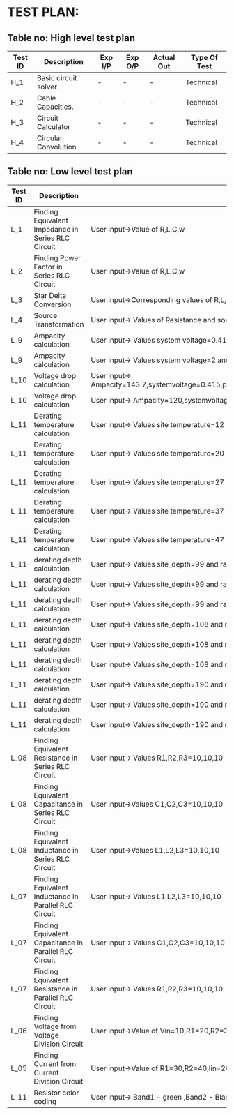 # TEST PLAN:

## Table no: High level test plan

| **Test ID** | **Description**                                              | **Exp I/P** | **Exp O/P** | **Actual Out** |**Type Of Test**  |          
|-------------|--------------------------------------------------------------|------------|-------------|----------------|------------------|      
| H_1 | Basic circuit solver. | - | - | - | Technical | 
| H_2 | Cable Capacities. | - | - | - | Technical | 
| H_3 | Circuit Calculator | - | - | - | Technical | 
| H_4 | Circular Convolution | - | - | - | Technical |



## Table no: Low level test plan

| **Test ID** | **Description**                                              | **Exp IN** | **Exp OUT** | **Actual Out** |**Type Of Test**  |    
|-------------|--------------------------------------------------------------|------------|-------------|----------------|------------------|
| L_1 |Finding Equivalent Impedance in Series RLC Circuit | User input->Value of R,L,C,w |- | Success | Requirement |
| L_2 |Finding Power Factor in Series RLC Circuit |User input->Value of R,L,C,w | - |Success |Requirement |
| L_3 |Star Delta Conversion |User input->Corresponding values of R,L,C | - | Success | Requirement |
| L_4 |Source Transformation |User input-> Values of Resistance and sources | - | Success |Requirement |
| L_9 |Ampacity calculation |User input-> Values system voltage=0.415 and transformer rating=200 |143.760208  | Success | Requirement |
| L_9 |Ampacity calculation |User input-> Values system voltage=2 and transformer rating=13 | 450.033321| Success |Requirement |
| L_10 |Voltage drop  calculation |User input-> Ampacity=143.7,systemvoltage=0.415,pf=0.8,Length=100,resistance=1.035,reactance=5.233|23796  | Success | Requirement |
| L_10 |Voltage drop  calculation |User input-> Ampacity=120,systemvoltage=1,pf=1,Length=25,resistance=13,reactance=0.03|6754  | Success | Requirement |
| L_11 |Derating temperature calculation |User input-> Values site temperature=12|1.120000  | Success | Requirement |
| L_11 |Derating temperature calculation |User input-> Values site temperature=20|1.040000  | Success | Requirement|
| L_11 |Derating temperature calculation |User input-> Values site temperature=27|0.960000  | Success |Requirement|
| L_11 |Derating temperature calculation |User input-> Values site temperature=37|0.910000  | Success| Requirement|
| L_11 |Derating temperature calculation |User input-> Values site temperature=47|0.820000  | Success | Requirement|
| L_11 |derating depth calculation |User input-> Values site_depth=99 and rating=15 | 0.990000 | Success | Requirement |
| L_11 |derating depth calculation |User input-> Values site_depth=99 and rating=120 | 0.980000| Success | Requirement|
| L_11 |derating depth calculation |User input-> Values site_depth=99 and rating=470 | 0.970000 | Success | Requirement|
| L_11 |derating depth calculation |User input-> Values site_depth=108 and rating=15 | 0.980000| Success | Requirement|
| L_11 |derating depth calculation |User input-> Values site_depth=108 and rating=120 | 0.970000 | Success | Requirement |
| L_11 |derating depth calculation |User input-> Values site_depth=108 and rating=470 | 0.960000 | Success | Requirement|
| L_11 |derating depth calculation |User input-> Values site_depth=190 and rating=15 | 0.950000| Success | Requirement |
| L_11 |derating depth calculation |User input-> Values site_depth=190 and rating=120 | 0.930000 |Success| Requirement|
| L_11|derating depth calculation |User input-> Values site_depth=190 and rating=470 | 0.910000 | Success | Requirement|
| L_08 |Finding Equivalent Resistance in Series RLC Circuit | User input-> Values R1,R2,R3=10,10,10 | 30.000000 | Success | Requirement |
| L_08 |Finding Equivalent Capacitance in Series RLC Circuit | User input->Values C1,C2,C3=10,10,10 | 3.333333 | Success | Requirement |
| L_08 |Finding Equivalent Inductance in Series RLC Circuit | User input->Values L1,L2,L3=10,10,10 | 30.000000 | Success | Requirement |
| L_07 |Finding Equivalent Inductance in Parallel RLC Circuit | User input-> Values L1,L2,L3=10,10,10 | 3.000000 | Success | Requirement |
| L_07 |Finding Equivalent Capacitance in Parallel RLC Circuit | User input-> Values C1,C2,C3=10,10,10 | 30.333333 | Success | Requirement |
| L_07 |Finding Equivalent Resistance in Parallel RLC Circuit | User input-> Values R1,R2,R3=10,10,10 | 3.333333 | Success | Requirement |
| L_06 |Finding Voltage from Voltage Division Circuit | User input->Value of Vin=10,R1=20,R2=30 | 4.000000 | Success | Requirement |
| L_05 |Finding Current from Current Division Circuit | User input->Value of R1=30,R2=40,Iin=20 |I1=11.428571,I2=8.571429 |Success | Requirement |
| L_11|Resistor color coding |User input-> Band1 - green ,Band2 - Black ,Band3 - yellow | 500k ohms | Success | Requirement|

